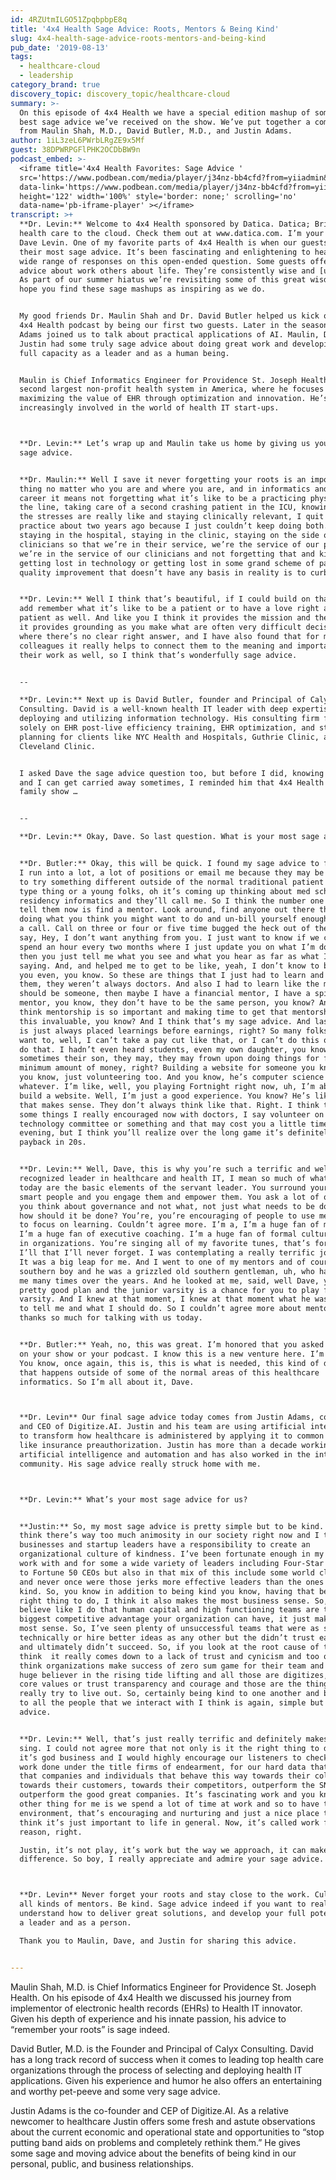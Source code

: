 ```yaml
---
id: 4RZUtmILGO51ZpqbpbpE8q
title: '4x4 Health Sage Advice: Roots, Mentors & Being Kind'
slug: 4x4-health-sage-advice-roots-mentors-and-being-kind
pub_date: '2019-08-13'
tags:
  - healthcare-cloud
  - leadership
category_brand: true
discovery_topic: discovery_topic/healthcare-cloud
summary: >-
  On this episode of 4x4 Health we have a special edition mashup of some of the
  best sage advice we’ve received on the show. We’ve put together a compilation
  from Maulin Shah, M.D., David Butler, M.D., and Justin Adams.
author: 1iL3zeL6PWrbLRgZE9x5Mf
guest: 38DPWRPGFlPHK2OCDbBW9n
podcast_embed: >-
  <iframe title='4x4 Health Favorites: Sage Advice '
  src='https://www.podbean.com/media/player/j34nz-bb4cfd?from=yiiadmin&download=1&version=1'
  data-link='https://www.podbean.com/media/player/j34nz-bb4cfd?from=yiiadmin&download=1&version=1'
  height='122' width='100%' style='border: none;' scrolling='no'
  data-name='pb-iframe-player' ></iframe>
transcript: >+
  **Dr. Levin:** Welcome to 4x4 Health sponsored by Datica. Datica; Bringing
  health care to the cloud. Check them out at www.datica.com. I’m your host Dr.
  Dave Levin. One of my favorite parts of 4x4 Health is when our guests offer
  their most sage advice. It’s been fascinating and enlightening to hear the
  wide range of responses on this open-ended question. Some guests offer sage
  advice about work others about life. They’re consistently wise and [unclear].
  As part of our summer hiatus we’re revisiting some of this great wisdom. We
  hope you find these sage mashups as inspiring as we do. 


  My good friends Dr. Maulin Shah and Dr. David Butler helped us kick off the
  4x4 Health podcast by being our first two guests. Later in the season Justin
  Adams joined us to talk about practical applications of AI. Maulin, Dave, and
  Justin had some truly sage advice about doing great work and developing your
  full capacity as a leader and as a human being. 


  Maulin is Chief Informatics Engineer for Providence St. Joseph Health, the
  second largest non-profit health system in America, where he focuses on
  maximizing the value of EHR through optimization and innovation. He’s also
  increasingly involved in the world of health IT start-ups. 



  **Dr. Levin:** Let’s wrap up and Maulin take us home by giving us your most
  sage advice.


  **Dr. Maulin:** Well I save it never forgetting your roots is an important
  thing no matter who you are and where you are, and in informatics and in my
  career it means not forgetting what it’s like to be a practicing physician on
  the line, taking care of a second crashing patient in the ICU, knowing what
  the stresses are really like and staying clinically relevant, I quit my
  practice about two years ago because I just couldn’t keep doing both. But
  staying in the hospital, staying in the clinic, staying on the side of our
  clinicians so that we’re in their service, we’re the service of our patients,
  we’re in the service of our clinicians and not forgetting that and kind of
  getting lost in technology or getting lost in some grand scheme of patient
  quality improvement that doesn’t have any basis in reality is to curb it all.


  **Dr. Levin:** Well I think that’s beautiful, if I could build on that I would
  add remember what it’s like to be a patient or to have a love right as a
  patient as well. And like you I think it provides the mission and the work and
  it provides grounding as you make what are often very difficult decisions
  where there’s no clear right answer, and I have also found that for my IT
  colleagues it really helps to connect them to the meaning and importance of
  their work as well, so I think that’s wonderfully sage advice.


  --

  **Dr. Levin:** Next up is David Butler, founder and Principal of Calyx
  Consulting. David is a well-known health IT leader with deep expertise in
  deploying and utilizing information technology. His consulting firm focuses
  solely on EHR post-live efficiency training, EHR optimization, and strategic
  planning for clients like NYC Health and Hospitals, Guthrie Clinic, and the
  Cleveland Clinic. 


  I asked Dave the sage advice question too, but before I did, knowing that he
  and I can get carried away sometimes, I reminded him that 4x4 Health is a
  family show … 


  --

  **Dr. Levin:** Okay, Dave. So last question. What is your most sage advice?


  **Dr. Butler:** Okay, this will be quick. I found my sage advice to folks that
  I run into a lot, a lot of positions or email me because they may be wanting
  to try something different outside of the normal traditional patient encounter
  type thing or a young folks, oh it’s coming up thinking about med school,
  residency informatics and they’ll call me. So I think the number one thing I
  tell them now is find a mentor. Look around, find anyone out there that’s
  doing what you think you might want to do and un-bill yourself enough to make
  a call. Call on three or four or five time bugged the heck out of them. Just
  say, Hey, I don’t want anything from you. I just want to know if we can maybe
  spend an hour every two months where I just update you on what I’m doing. And
  then you just tell me what you see and what you hear as far as what I’m
  saying. And, and helped me to get to be like, yeah, I don’t know to be like
  you even, you know. So these are things that I just had to learn and some of
  them, they weren’t always doctors. And also I had to learn like the mentor
  should be someone, then maybe I have a financial mentor, I have a spiritual
  mentor, you know, they don’t have to be the same person, you know? And so I
  think mentorship is so important and making time to get that mentorship is
  this invaluable, you know? And I think that’s my sage advice. And last thing
  is just always placed learnings before earnings, right? So many folks just
  want to, well, I can’t take a pay cut like that, or I can’t do this or I can’t
  do that. I hadn’t even heard students, even my own daughter, you know,
  sometimes their son, they may, they may frown upon doing things for free. A
  minimum amount of money, right? Building a website for someone you know, for,
  you know, just volunteering too. And you know, he’s computer science or
  whatever. I’m like, well, you playing Fortnight right now, uh, I’m about to
  build a website. Well, I’m just a good experience. You know? He’s like, oh,
  that makes sense. They don’t always think like that. Right. I think those are
  some things I really encouraged now with doctors, I say volunteer on a
  technology committee or something and that may cost you a little time in the
  evening, but I think you’ll realize over the long game it’s definitely, yeah,
  payback in 20s.


  **Dr. Levin:** Well, Dave, this is why you’re such a terrific and well
  recognized leader in healthcare and health IT, I mean so much of what you said
  today are the basic elements of the servant leader. You surround yourself with
  smart people and you engage them and empower them. You ask a lot of questions,
  you think about governance and not what, not just what needs to be done, but
  how should it be done? You’re, you’re encouraging of people to use mentors and
  to focus on learning. Couldn’t agree more. I’m a, I’m a huge fan of mentors.
  I’m a huge fan of executive coaching. I’m a huge fan of formal cultural work
  in organizations. You’re singing all of my favorite tunes, that’s for sure.
  I’ll that I’ll never forget. I was contemplating a really terrific job offer.
  It was a big leap for me. And I went to one of my mentors and of course I’m a
  southern boy and he was a grizzled old southern gentleman, uh, who had advised
  me many times over the years. And he looked at me, said, well Dave, you did
  pretty good plan and the junior varsity is a chance for you to play for the
  varsity. And I knew at that moment, I knew at that moment what he was trying
  to tell me and what I should do. So I couldn’t agree more about mentors. Dave,
  thanks so much for talking with us today.


  **Dr. Butler:** Yeah, no, this was great. I’m honored that you asked me to be
  on your show or your podcast. I know this is a new venture here. I’m excited.
  You know, once again, this is, this is what is needed, this kind of dialogue
  that happens outside of some of the normal areas of this healthcare
  informatics. So I’m all about it, Dave.



  **Dr. Levin** Our final sage advice today comes from Justin Adams, co-founder
  and CEO of Digitize.AI. Justin and his team are using artificial intelligence
  to transform how healthcare is administered by applying it to common processes
  like insurance preauthorization. Justin has more than a decade working with
  artificial intelligence and automation and has also worked in the intelligence
  community. His sage advice really struck home with me. 



  **Dr. Levin:** What’s your most sage advice for us?


  **Justin:** So, my most sage advice is pretty simple but to be kind. So, I
  think there’s way too much animosity in our society right now and I think
  businesses and startup leaders have a responsibility to create an
  organizational culture of kindness. I’ve been fortunate enough in my career to
  work with and for some a wide variety of leaders including Four-Star Generals
  to Fortune 50 CEOs but also in that mix of this include some world class jerks
  and never once were those jerks more effective leaders than the ones who were
  kind. So, you know in addition to being kind you know, having that be the
  right thing to do, I think it also makes the most business sense. So, if you
  believe like I do that human capital and high functioning teams are the
  biggest competitive advantage your organization can have, it just makes the
  most sense. So, I’ve seen plenty of unsuccessful teams that were as sound
  technically or hire better ideas as any other but the didn’t trust each other
  and ultimately didn’t succeed. So, if you look at the root cause of that I
  think  it really comes down to a lack of trust and cynicism and too often I
  think organizations make success of zero sum game for their team and so I’m a
  huge believer in the rising tide lifting and all those are digitizes, three
  core values or trust transparency and courage and those are the things that we
  really try to live out. So, certainly being kind to one another and being kind
  to all the people that we interact with I think is again, simple but sage
  advice.


  **Dr. Levin:** Well, that’s just really terrific and definitely makes my heart
  sing. I could not agree more that not only is it the right thing to do but
  it’s god business and I would highly encourage our listeners to check out the
  work done under the title firms of endearment, for our hard data that shows
  that companies and individuals that behave this way towards their colleagues,
  towards their customers, towards their competitors, outperform the SNP-500,
  outperform the good great companies. It’s fascinating work and you know, the
  other thing for me is we spend a lot of time at work and so to have that be an
  environment, that’s encouraging and nurturing and just a nice place to be. I
  think it’s just important to life in general. Now, it’s called work for a
  reason, right. 

  Justin, it’s not play, it’s work but the way we approach, it can make a huge
  difference. So boy, I really appreciate and admire your sage advice.



  **Dr. Levin** Never forget your roots and stay close to the work. Cultivate
  all kinds of mentors. Be kind. Sage advice indeed if you want to really
  understand how to deliver great solutions, and develop your full potential as
  a leader and as a person. 

  Thank you to Maulin, Dave, and Justin for sharing this advice. 


---
```

Maulin Shah, M.D. is Chief Informatics Engineer for Providence St. Joseph Health. On his episode of 4x4 Health we discussed his journey from implementor of electronic health records (EHRs) to Health IT innovator. Given his depth of experience and his innate passion, his advice to “remember your roots” is sage indeed.

David Butler, M.D. is the Founder and Principal of Calyx Consulting. David has a long track record of success when it comes to leading top health care organizations through the process of selecting and deploying health IT applications. Given his experience and humor he also offers an entertaining and worthy pet-peeve and some very sage advice.

Justin Adams is the co-founder and CEP of Digitize.AI. As a relative newcomer to healthcare Justin offers some fresh and astute observations about the current economic and operational state and opportunities to “stop putting band aids on problems and completely rethink them.” He gives some sage and moving advice about the benefits of being kind in our personal, public, and business relationships.
  